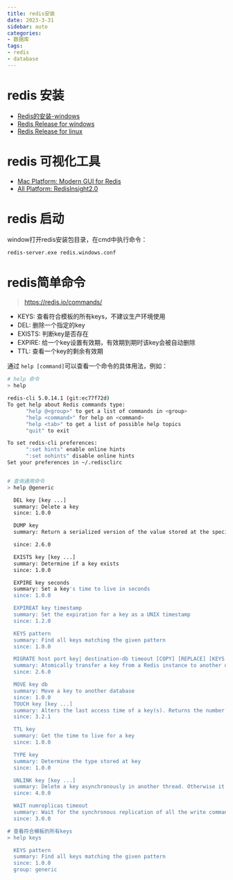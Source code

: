 ```yaml
---
title: redis安装
date: 2023-3-31
sidebar: auto
categories: 
- 数据库
tags: 
- redis
- database
---
```


# redis 安装
+ [Redis的安装-windows](https://blog.csdn.net/weixin_44893902/article/details/123087435)
+ [Redis Release for windows](https://github.com/tporadowski/redis/releases)
+ [Redis Release for linux](https://redis.io/download/)

# redis 可视化工具
+ [Mac Platform: Modern GUI for Redis](https://getmedis.com/)
+ [All Platform: RedisInsight2.0](https://redis.com/redis-enterprise/redis-insight/#insight-form)

# redis 启动
window打开redis安装包目录，在cmd中执行命令：
```bash
redis-server.exe redis.windows.conf
```
# redis简单命令

> https://redis.io/commands/

+ KEYS: 查看符合模板的所有keys，不建议生产环境使用
+ DEL: 删除一个指定的key
+ EXISTS: 判断key是否存在
+ EXPIRE: 给一个key设置有效期，有效期到期时该key会被自动删除
+ TTL: 查看一个key的剩余有效期

通过 `help [command]`可以查看一个命令的具体用法，例如：
```bash
# help 命令
> help

redis-cli 5.0.14.1 (git:ec77f72d)
To get help about Redis commands type:
      "help @<group>" to get a list of commands in <group>
      "help <command>" for help on <command>
      "help <tab>" to get a list of possible help topics
      "quit" to exit

To set redis-cli preferences:
      ":set hints" enable online hints
      ":set nohints" disable online hints
Set your preferences in ~/.redisclirc


# 查询通用命令
> help @generic

  DEL key [key ...]
  summary: Delete a key
  since: 1.0.0

  DUMP key
  summary: Return a serialized version of the value stored at the specified key.

  since: 2.6.0

  EXISTS key [key ...]
  summary: Determine if a key exists
  since: 1.0.0

  EXPIRE key seconds
  summary: Set a key's time to live in seconds
  since: 1.0.0

  EXPIREAT key timestamp
  summary: Set the expiration for a key as a UNIX timestamp
  since: 1.2.0

  KEYS pattern
  summary: Find all keys matching the given pattern
  since: 1.0.0

  MIGRATE host port key| destination-db timeout [COPY] [REPLACE] [KEYS key]
  summary: Atomically transfer a key from a Redis instance to another one.
  since: 2.6.0

  MOVE key db
  summary: Move a key to another database
  since: 1.0.0
  TOUCH key [key ...]
  summary: Alters the last access time of a key(s). Returns the number of existing keys specified.
  since: 3.2.1

  TTL key
  summary: Get the time to live for a key
  since: 1.0.0

  TYPE key
  summary: Determine the type stored at key
  since: 1.0.0

  UNLINK key [key ...]
  summary: Delete a key asynchronously in another thread. Otherwise it is just as DEL, but non blocking.
  since: 4.0.0

  WAIT numreplicas timeout
  summary: Wait for the synchronous replication of all the write commands sent in the context of the current connection
  since: 3.0.0

# 查看符合模板的所有keys
> help keys

  KEYS pattern
  summary: Find all keys matching the given pattern
  since: 1.0.0
  group: generic

```
